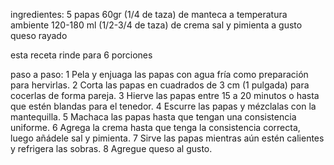 ingredientes:
5 papas
60gr (1/4 de taza) de manteca a temperatura ambiente
120-180 ml (1/2-3/4 de taza) de crema
sal y pimienta a gusto
queso rayado 

esta receta rinde para 6 porciones



paso a paso:
1 Pela y enjuaga las papas con agua fría como preparación para hervirlas.
2 Corta las papas en cuadrados de 3 cm (1 pulgada) para cocerlas de forma pareja. 
3 Hierve las papas entre 15 a 20 minutos o hasta que estén blandas para el tenedor.
4 Escurre las papas y mézclalas con la mantequilla.
5 Machaca las papas hasta que tengan una consistencia uniforme.
6 Agrega la crema hasta que tenga la consistencia correcta, luego añádele sal y pimienta.
7 Sirve las papas mientras aún estén calientes y refrigera las sobras.
8 Agregue queso al gusto.